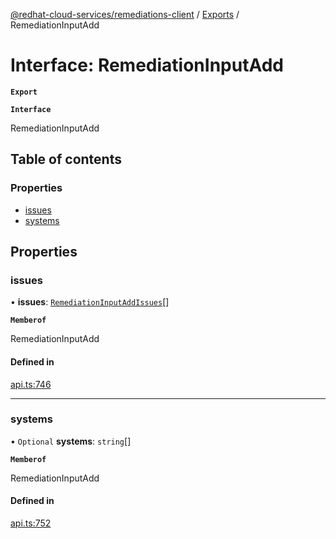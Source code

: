 [@redhat-cloud-services/remediations-client](../README.md) / [Exports](../modules.md) / RemediationInputAdd

# Interface: RemediationInputAdd

**`Export`**

**`Interface`**

RemediationInputAdd

## Table of contents

### Properties

- [issues](RemediationInputAdd.md#issues)
- [systems](RemediationInputAdd.md#systems)

## Properties

### issues

• **issues**: [`RemediationInputAddIssues`](RemediationInputAddIssues.md)[]

**`Memberof`**

RemediationInputAdd

#### Defined in

[api.ts:746](https://github.com/RedHatInsights/javascript-clients/blob/master/packages/remediations/api.ts#L746)

___

### systems

• `Optional` **systems**: `string`[]

**`Memberof`**

RemediationInputAdd

#### Defined in

[api.ts:752](https://github.com/RedHatInsights/javascript-clients/blob/master/packages/remediations/api.ts#L752)
